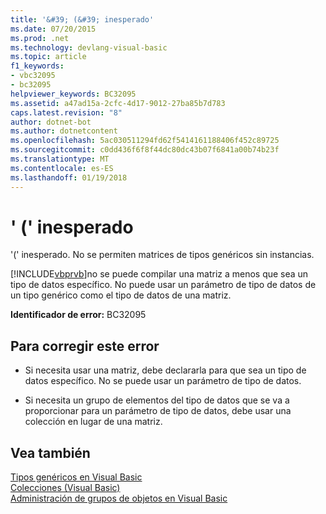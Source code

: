 ```yaml
---
title: '&#39; (&#39; inesperado'
ms.date: 07/20/2015
ms.prod: .net
ms.technology: devlang-visual-basic
ms.topic: article
f1_keywords:
- vbc32095
- bc32095
helpviewer_keywords: BC32095
ms.assetid: a47ad15a-2cfc-4d17-9012-27ba85b7d783
caps.latest.revision: "8"
author: dotnet-bot
ms.author: dotnetcontent
ms.openlocfilehash: 5ac030511294fd62f5414161188406f452c89725
ms.sourcegitcommit: c0dd436f6f8f44dc80dc43b07f6841a00b74b23f
ms.translationtype: MT
ms.contentlocale: es-ES
ms.lasthandoff: 01/19/2018
---
```

# <a name="3939-unexpected"></a>&#39; (&#39; inesperado
'(' inesperado. No se permiten matrices de tipos genéricos sin instancias.  
  
 [!INCLUDE[vbprvb](~/includes/vbprvb-md.md)]no se puede compilar una matriz a menos que sea un tipo de datos específico. No puede usar un parámetro de tipo de datos de un tipo genérico como el tipo de datos de una matriz.  
  
 **Identificador de error:** BC32095  
  
## <a name="to-correct-this-error"></a>Para corregir este error  
  
-   Si necesita usar una matriz, debe declararla para que sea un tipo de datos específico. No se puede usar un parámetro de tipo de datos.  
  
-   Si necesita un grupo de elementos del tipo de datos que se va a proporcionar para un parámetro de tipo de datos, debe usar una colección en lugar de una matriz.  
  
## <a name="see-also"></a>Vea también  
 [Tipos genéricos en Visual Basic](../../visual-basic/programming-guide/language-features/data-types/generic-types.md)  
 [Colecciones (Visual Basic)](~/docs/visual-basic/programming-guide/concepts/collections.md)  
 [Administración de grupos de objetos en Visual Basic](http://msdn.microsoft.com/library/50be4910-4732-4d5f-a18a-055a162e9037)
